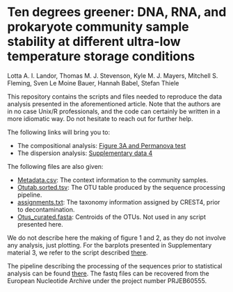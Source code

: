# Ten degrees greener: DNA, RNA, and prokaryote community sample stability at different ultra-low temperature storage conditions

Lotta A. I. Landor, Thomas M. J. Stevenson, Kyle M. J. Mayers, Mitchell S. Fleming, Sven Le Moine Bauer, Hannah Babel, Stefan Thiele

This repository contains the scripts and files needed to reproduce the data analysis presented in the aforementioned article. Note that the authors are in no case Unix/R professionals, and the code can certainly be written in a more idiomatic way. Do not hesitate to reach out for further help.

The following links will bring you to:
- The compositional analysis: [Figure 3A and Permanova test](CoDA-analysis.md) 
- The dispersion analysis: [Supplementary data 4](SuppMaterial_Dispersion.md)

The following files are also given:
- [Metadata.csv](Metadata.csv): The context information to the community samples.
- [Otutab.sorted.tsv](Otutab.sorted.tsv): The OTU table produced by the sequence processing pipeline.
- [assignments.txt](assignments.txt): The taxonomy information assigned by CREST4, prior to decontamination.
- [Otus_curated.fasta](Otus_curated.fasta): Centroids of the OTUs. Not used in any script presented here.

We do not describe here the making of figure 1 and 2, as they do not involve any analysis, just plotting. For the barplots presented in Supplementary material 3, we refer to the script described [there](https://github.com/MeinzBeur/LeMoineBauer-2022-Milos/blob/main/Barplots.md).

The pipeline describing the processing of the sequences prior to statistical analysis can be found [there](https://github.com/MeinzBeur/LeMoineBauer-2022-Milos/blob/main/Pipeline%20explanations.md). The fastq files can be recovered from the European Nucleotide Archive under the project number PRJEB60555. 

